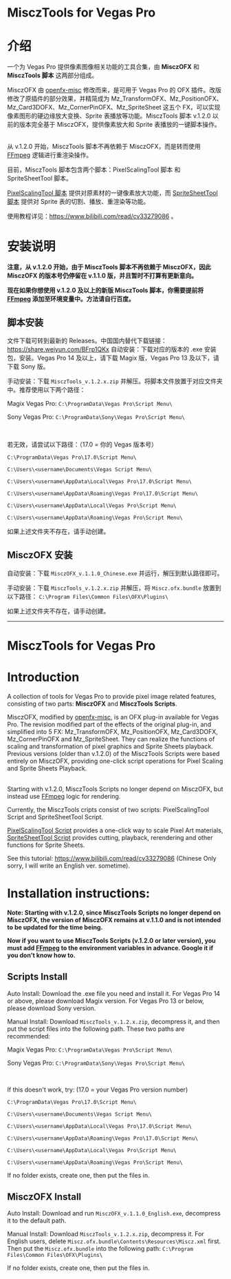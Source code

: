 # MisczTools for Vegas Pro
# 介绍
一个为 Vegas Pro 提供像素图像相关功能的工具合集，由 **MisczOFX** 和 **MisczTools 脚本** 这两部分组成。

MisczOFX 由 [openfx-misc](https://github.com/NatronGitHub/openfx-misc) 修改而来，是可用于 Vegas Pro 的 OFX 插件。改版修改了原插件的部分效果，并精简成为 Mz_TransformOFX、Mz_PositionOFX、Mz_Card3DOFX、Mz_CornerPinOFX、Mz_SpriteSheet 这五个 FX，可以实现像素图形的硬边缘放大变换、Sprite 表播放等功能。MisczTools 脚本 v.1.2.0 以前的版本完全基于 MisczOFX，提供像素放大和 Sprite 表播放的一键脚本操作。

<br>从 v.1.2.0 开始，MisczTools 脚本不再依赖于 MisczOFX，而是转而使用 [FFmpeg](https://ffmpeg.org/download.html) 逻辑进行重渲染操作。

目前，MisczTools 脚本包含两个脚本：PixelScalingTool 脚本 和 SpriteSheetTool 脚本。

[PixelScalingTool 脚本](https://github.com/zzzzzz9125/Miscz/blob/main/Scripts/PixelScalingTool.cs) 提供对原素材的一键像素放大功能，而 [SpriteSheetTool 脚本](https://github.com/zzzzzz9125/Miscz/blob/main/Scripts/SpriteSheetTool.cs) 提供对 Sprite 表的切割、播放、重渲染等功能。

使用教程详见：https://www.bilibili.com/read/cv33279086 。

# 安装说明

**注意，从 v.1.2.0 开始，由于 MisczTools 脚本不再依赖于 MisczOFX，因此 MisczOFX 的版本号仍停留在 v.1.1.0 版，并且暂时不打算有更新意向。**

**现在如果你想使用 v.1.2.0 及以上的新版 MisczTools 脚本，你需要提前将 [FFmpeg](https://ffmpeg.org/download.html) 添加至环境变量中。方法请自行百度。**

##  脚本安装
文件下载可转到最新的 Releases。中国国内替代下载链接：https://share.weiyun.com/BFrp1QKx
自动安装：下载对应的版本的 .exe 安装包，安装。Vegas Pro 14 及以上，请下载 Magix 版，Vegas Pro 13 及以下，请下载 Sony 版。

手动安装：下载 `MisczTools_v.1.2.x.zip` 并解压。将脚本文件放置于对应文件夹中。推荐使用以下两个路径：

Magix Vegas Pro: `C:\ProgramData\Vegas Pro\Script Menu\`

Sony Vegas Pro: `C:\ProgramData\Sony\Vegas Pro\Script Menu\`

<br>

若无效，请尝试以下路径：（17.0 = 你的 Vegas 版本号）

`C:\ProgramData\Vegas Pro\17.0\Script Menu\`

`C:\Users\<username\Documents\Vegas Script Menu\`

`C:\Users\<username\AppData\Local\Vegas Pro\17.0\Script Menu\`

`C:\Users\<username\AppData\Roaming\Vegas Pro\17.0\Script Menu\`

`C:\Users\<username\AppData\Local\Vegas Pro\Script Menu\`

`C:\Users\<username\AppData\Roaming\Vegas Pro\Script Menu\`

如果上述文件夹不存在，请手动创建。

##  MisczOFX 安装
自动安装：下载 `MisczOFX_v.1.1.0_Chinese.exe` 并运行，解压到默认路径即可。

手动安装：下载 `MisczTools_v.1.2.x.zip` 并解压，将 `Miscz.ofx.bundle` 放置到以下路径： `C:\Program Files\Common Files\OFX\Plugins\`

如果上述文件夹不存在，请手动创建。

---

# MisczTools for Vegas Pro
# Introduction
A collection of tools for Vegas Pro to provide pixel image related features, consisting of two parts: **MisczOFX** and **MisczTools Scripts**.

MisczOFX, modified by [openfx-misc](https://github.com/NatronGitHub/openfx-misc), is an OFX plug-in available for Vegas Pro. The revision modified part of the effects of the original plug-in, and simplified into 5 FX: Mz_TransformOFX, Mz_PositionOFX, Mz_Card3DOFX, Mz_CornerPinOFX and Mz_SpriteSheet. They can realize the functions of scaling and transformation of pixel graphics and Sprite Sheets playback. Previous versions (older than v.1.2.0) of the MisczTools Scripts were based entirely on MisczOFX, providing one-click script operations for Pixel Scaling and Sprite Sheets Playback.

<br>Starting with v.1.2.0, MisczTools Scripts no longer depend on MisczOFX, but instead use [FFmpeg](https://ffmpeg.org/download.html) logic for rendering.

Currently, the MisczTools cripts consist of two scripts: PixelScalingTool Script and SpriteSheetTool Script.

[PixelScalingTool Script](https://github.com/zzzzzz9125/Miscz/blob/main/Scripts/PixelScalingTool.cs) provides a one-click way to scale Pixel Art materials, [SpriteSheetTool Script](https://github.com/zzzzzz9125/Miscz/blob/main/Scripts/SpriteSheetTool.cs) provides cutting, playback, rerendering and other functions for Sprite Sheets.

See this tutorial: https://www.bilibili.com/read/cv33279086 (Chinese Only sorry, I will write an English ver. sometime).

# Installation instructions: 

**Note: Starting with v.1.2.0, since MisczTools Scripts no longer depend on MisczOFX, the version of MisczOFX remains at v.1.1.0 and is not intended to be updated for the time being.**

**Now if you want to use MisczTools Scripts (v.1.2.0 or later version), you must add [FFmpeg](https://ffmpeg.org/download.html) to the environment variables in advance. Google it if you don't know how to.**

##  Scripts Install
Auto Install: Download the .exe file you need and install it. For Vegas Pro 14 or above, please download Magix version. For Vegas Pro 13 or below, please download Sony version.

Manual Install: Download `MisczTools_v.1.2.x.zip`, decompress it, and then put the script files into the following path. These two paths are recommended:

Magix Vegas Pro: `C:\ProgramData\Vegas Pro\Script Menu\`

Sony Vegas Pro: `C:\ProgramData\Sony\Vegas Pro\Script Menu\`

<br>

If this doesn't work, try: (17.0 = your Vegas Pro version number)

`C:\ProgramData\Vegas Pro\17.0\Script Menu\`

`C:\Users\<username\Documents\Vegas Script Menu\`

`C:\Users\<username\AppData\Local\Vegas Pro\17.0\Script Menu\`

`C:\Users\<username\AppData\Roaming\Vegas Pro\17.0\Script Menu\`

`C:\Users\<username\AppData\Local\Vegas Pro\Script Menu\`

`C:\Users\<username\AppData\Roaming\Vegas Pro\Script Menu\`

If no folder exists, create one, then put the files in.


##  MisczOFX Install
Auto Install: Download and run `MisczOFX_v.1.1.0_English.exe`, decompress it to the default path.

Manual Install: Download `MisczTools_v.1.2.x.zip`, decompress it. For English users, delete `Miscz.ofx.bundle\Contents\Resources\Miscz.xml` first. Then put the `Miscz.ofx.bundle` into the following path: `C:\Program Files\Common Files\OFX\Plugins\`

If no folder exists, create one, then put the files in.
